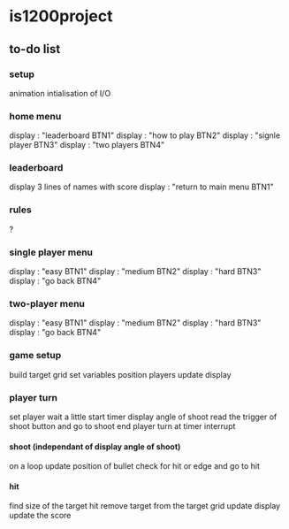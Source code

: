 # is1200project

## to-do list

### setup
animation
intialisation of I/O

### home menu
display : "leaderboard BTN1"
display : "how to play BTN2"
display : "signle player BTN3"
display : "two players BTN4"

### leaderboard
display 3 lines of names with score
display : "return to main menu BTN1"

### rules
?

### single player menu
display : "easy BTN1"
display : "medium BTN2"
display : "hard BTN3"
display : "go back BTN4"

### two-player menu
display : "easy BTN1"
display : "medium BTN2"
display : "hard BTN3"
display : "go back BTN4"

### game setup
build target grid
set variables
position players
update display

### player turn
set player
wait a little
start timer
display angle of shoot
read the trigger of shoot button and go to shoot
end player turn at timer interrupt

#### shoot (independant of display angle of shoot)
on a loop
update position of bullet
check for hit or edge and go to hit

#### hit
find size of the target hit
remove target from the target grid
update display
update the score
